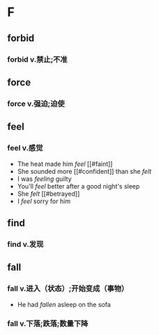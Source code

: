 
# F

## forbid

### forbid v.禁止;不准

## force

### force v.强迫;迫使

## feel

### feel v.感觉

- The heat made him *feel* [[#faint]]
- She sounded more [[#confident]] than she *felt*
- I was *feeling* guilty
- You'll *feel* better after a good night's sleep
- She *felt* [[#betrayed]]
- I *feel* sorry for him

## find

### find v.发现

## fall

### fall v.进入（状态）;开始变成（事物）

- He had *fallen* asleep on the sofa

### fall v.下落;跌落;数量下降
